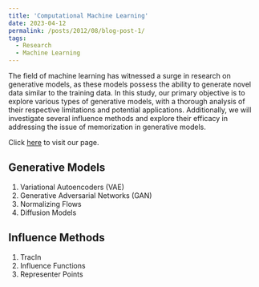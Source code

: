 ```yaml
---
title: 'Computational Machine Learning'
date: 2023-04-12
permalink: /posts/2012/08/blog-post-1/
tags:
  - Research
  - Machine Learning
---
```


The field of machine learning has witnessed a surge in research on generative models, as these models possess the ability to generate novel data similar to the training data. In this study, our primary objective is to explore various types of generative models, with a thorough analysis of their respective limitations and potential applications. Additionally, we will investigate several influence methods and explore their efficacy in addressing the issue of memorization in generative models. 

Click [here](https://descriptive-ravioli-e02.notion.site/Generative-Models-5daf5dc59d4c48d29337c6edfaad0927) to visit our page.

## Generative Models
1. Variational Autoencoders (VAE)
2. Generative Adversarial Networks (GAN)
3. Normalizing Flows
4. Diffusion Models

## Influence Methods
1. TracIn
2. Influence Functions
3. Representer Points



